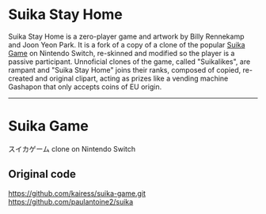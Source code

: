 # Suika Stay Home

Suika Stay Home is a zero-player game and artwork by Billy Rennekamp and Joon Yeon Park. 
It is a fork of a copy of a clone of the popular [Suika Game](https://en.wikipedia.org/wiki/Suika_Game) 
on Nintendo Switch, re-skinned and modified so the player is a passive participant. 
Unnoficial clones of the game, called "Suikalikes", are rampant and "Suika Stay Home" 
joins their ranks, composed of copied, re-created and original clipart, acting as prizes 
like a vending machine Gashapon that only accepts coins of EU origin.

----

# Suika Game

スイカゲーム clone on Nintendo Switch

## Original code
https://github.com/kairess/suika-game.git  
https://github.com/paulantoine2/suika

